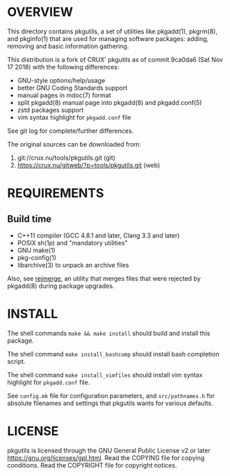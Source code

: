 OVERVIEW
========

This directory contains pkgutils, a set of utilities like pkgadd(1), pkgrm(8),
and pkginfo(1) that are used for managing software packages: adding, removing
and basic information gathering.

This distribution is a fork of CRUX' pkgutils as of commit 9ca0da6 (Sat Nov 17
2018) with the following differences:

- GNU-style options/help/usage
- better GNU Coding Standards support
- manual pages in mdoc(7) format
- split pkgadd(8) manual page into pkgadd(8) and pkgadd.conf(5)
- zstd packages support
- vim syntax highlight for `pkgadd.conf` file

See git log for complete/further differences.

The original sources can be downloaded from:
1. git://crux.nu/tools/pkgutils.git              (git)
2. https://crux.nu/gitweb/?p=tools/pkgutils.git  (web)


REQUIREMENTS
============

Build time
----------
- C++11 compiler (GCC 4.8.1 and later, Clang 3.3 and later)
- POSIX sh(1p) and "mandatory utilities"
- GNU make(1)
- pkg-config(1)
- libarchive(3) to unpack an archive files

Also, see [rejmerge](https://github.com/zeppe-lin/rejmerge), an utility that
merges files that were rejected by pkgadd(8) during package upgrades.


INSTALL
=======

The shell commands `make && make install` should build and install this
package.

The shell command `make install_bashcomp` should install bash completion
script.

The shell command `make install_vimfiles` should install vim syntax highlight
for `pkgadd.conf` file.

See `config.mk` file for configuration parameters, and `src/pathnames.h` for
absolute filenames and settings that pkgutils wants for various defaults.


LICENSE
=======

pkgutils is licensed through the GNU General Public License v2 or later
<https://gnu.org/licenses/gpl.html>.
Read the COPYING file for copying conditions.
Read the COPYRIGHT file for copyright notices.
